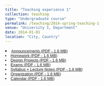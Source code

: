 ```yaml
---
title: "Teaching experience 1"
collection: teaching
type: "Undergraduate course"
permalink: /teaching/2014-spring-teaching-1
venue: "University 1, Department"
date: 2014-01-01
location: "City, Country"
---
```


<li><font face="Arial" size="2"><a href="http://www.brown.edu/Departments/Engineering/Courses/En221/announcements.html">Announcements  (<a href="https://github.com/V1087/V1087.github.io/blob/master/assets/Development%20and%20materials%20characteristics%20of%20fly%20ash-%20slag-based%20grout%20for%20use%20in%20sulfate-rich%20environments.pdf">PDF - 1.6 MB</a>)</a></li>
   <li><font face="Arial" size="2"><a href="http://www.brown.edu/Departments/Engineering/Courses/En221/Homework/homework.html">Homework  (<a href="https://github.com/V1087/V1087.github.io/blob/master/assets/Development%20and%20materials%20characteristics%20of%20fly%20ash-%20slag-based%20grout%20for%20use%20in%20sulfate-rich%20environments.pdf">PDF - 1.6 MB</a>)</a></font></li>
   <li><a href="http://www.brown.edu/Departments/Engineering/Courses/En221/Projects/projects.html">Design Projects  (<a href="https://github.com/V1087/V1087.github.io/blob/master/assets/Development%20and%20materials%20characteristics%20of%20fly%20ash-%20slag-based%20grout%20for%20use%20in%20sulfate-rich%20environments.pdf">PDF - 1.6 MB</a>)</a>
   </li>
   <li><a href="http://www.brown.edu/Departments/Engineering/Courses/En221/Exams/exams.html">Exams  (<a href="https://github.com/V1087/V1087.github.io/blob/master/assets/Development%20and%20materials%20characteristics%20of%20fly%20ash-%20slag-based%20grout%20for%20use%20in%20sulfate-rich%20environments.pdf">PDF - 1.6 MB</a>)</a></li>
   <li><a href="http://www.brown.edu/Departments/Engineering/Courses/En221/Notes/notes.html">
     Syllabus + Lecture Notes  (<a href="https://github.com/V1087/V1087.github.io/blob/master/assets/Development%20and%20materials%20characteristics%20of%20fly%20ash-%20slag-based%20grout%20for%20use%20in%20sulfate-rich%20environments.pdf">PDF - 1.6 MB</a>)</a></li>
   <li><a href="http://www.brown.edu/Departments/Engineering/Courses/En221/organization.html">Organization  (<a href="https://github.com/V1087/V1087.github.io/blob/master/assets/Development%20and%20materials%20characteristics%20of%20fly%20ash-%20slag-based%20grout%20for%20use%20in%20sulfate-rich%20environments.pdf">PDF - 1.6 MB</a>)</a></li>
   <li><a href="http://www.brown.edu/Departments/Engineering/Courses/En221/calendar.html">Calendar  (<a href="https://github.com/V1087/V1087.github.io/blob/master/assets/Development%20and%20materials%20characteristics%20of%20fly%20ash-%20slag-based%20grout%20for%20use%20in%20sulfate-rich%20environments.pdf">PDF - 1.6 MB</a>)</a></li>
